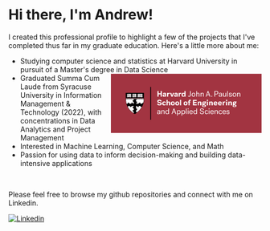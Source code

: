 # Hi there, I'm Andrew!

I created this professional profile to highlight a few of the projects that I've completed thus far in my graduate education. Here's a little more about me:


 <ul>
  <li>Studying computer science and statistics at Harvard University in pursuit of a Master's degree in Data Science</li>
    <img src="./seas_logo_w_bg.png" align="right" style="width: 300px;">
  <li>Graduated Summa Cum Laude from Syracuse University in Information Management & Technology (2022), with concentrations in Data Analytics and Project Management</li>
  <li>Interested in Machine Learning, Computer Science, and Math</li>
  <li>Passion for using data to inform decision-making and building data-intensive applications</li>
 </ul>
 <br>

Please feel free to browse my github repositories and connect with me on  Linkedin.

[![Linkedin](https://img.shields.io/badge/linkedin-blue?&style=for-the-badge)](https://www.linkedin.com/in/andrewjosephsullivan/)

<br clear="right"/>

